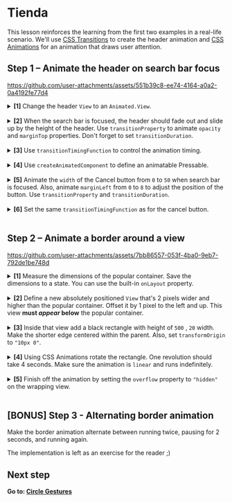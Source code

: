 # Tienda

This lesson reinforces the learning from the first two examples in a real-life scenario. We'll use [CSS Transitions](https://docs.swmansion.com/react-native-reanimated/docs/next/category/css-transitions) to create the header animation and [CSS Animations](https://docs.swmansion.com/react-native-reanimated/docs/next/category/css-animations) for an animation that draws user attention.

## Step 1 – Animate the header on search bar focus


https://github.com/user-attachments/assets/551b39c8-ee74-4164-a0a2-0a4192fe77d4



<details>
<summary>
  <b>[1]</b> Change the header <code>View</code> to an <code>Animated.View</code>.
</summary>

<br/>

```jsx
import Animated from 'react-native-reanimated';

<Animated.View
  style={styles.header}
  {/* ... */}
>
```

</details>

<br/>

<details>
<summary>
  <b>[2]</b> When the search bar is focused, the header should fade out and slide up by the height of the header. Use <code>transitionProperty</code> to animate <code>opacity</code> and <code>marginTop</code> properties. Don't forget to set <code>transitionDuration</code>.
</summary>

<br/>

```jsx
<Animated.View
  style={[
    styles.header,
    {
      transitionProperty: ["opacity", "marginTop"],
      transitionDuration: 200,
      opacity: isFocused ? 0 : 1,
      marginTop: isFocused && headerHeight ? -headerHeight : 0,
    },
  ]}
  {/* ... */}
>
```

</details>

<br/>

<details>
<summary>
  <b>[3]</b> Use <code>transitionTimingFunction</code> to control the animation timing.
</summary>

<br/>

```jsx
<Animated.View
  style={[
    styles.header,
    {
      {/* ... */}
      transitionTimingFunction: "ease-in-out",
    },
  ]}
  {/* ... */}
>
```

</details>

<br/>

<details>
<summary>
  <b>[4]</b> Use <code>createAnimatedComponent</code> to define an animatable Pressable.
</summary>

<br/>

```jsx
const AnimatedPressable = Animated.createAnimatedComponent(Pressable);

function Header() {
  {/*...*/}
  return (
    {/*...*/}
    <AnimatedPressable onPress={handleCancel} style={styles.button}>
  )
}
```

</details>

<br/>

<details>
<summary>
  <b>[5]</b> Animate the <code>width</code> of the Cancel button from <code>0</code> to <code>50</code> when search bar is focused. Also, animate <code>marginLeft</code> from <code>0</code> to <code>8</code> to adjust the position of the button. Use <code>transitionProperty</code> and <code>transitionDuration</code>.
</summary>

<br/>

```jsx
<AnimatedPressable
  {/* ... */}
  style={[
    styles.button,
    {
      transitionProperty: ["width", "marginLeft"],
      transitionDuration: 200,
      transitionTimingFunction: "ease-in-out",
      width: isFocused ? 50 : 0,
      marginLeft: isFocused ? 8 : 0,
    },
  ]}
>
```

</details>

<br/>

<details>
<summary>
  <b>[6]</b> Set the same <code>transitionTimingFunction</code> as for the cancel button.
</summary>

<br/>

```jsx
<AnimatedPressable
  {/* ... */}
  style={[
    styles.button,
    {
      {/*...*/}
      transitionTimingFunction: "ease-in-out",
    },
  ]}
>
```

</details>

<br/>

## Step 2 – Animate a border around a view 


https://github.com/user-attachments/assets/7bb86557-053f-4ba0-9eb7-792de1be748d


<details>
<summary>
  <b>[1]</b> Measure the dimensions of the popular container. Save the dimensions to a state. You can use the built-in <code>onLayout</code> property. 
</summary>

<br/>

```jsx
function Details() {
  const [dimensions, setDimensions] = useState({ width: 0, height: 0 });
  return (
    <View style={styles.content}>
      <View
        style={styles.popularContainer}
        onLayout={(event) => setDimensions(event.nativeEvent.layout)}
      >
      {/* ... */}
  )
}
```

</details>

<br/>

<details>
<summary>
  <b>[2]</b> Define a new absolutely positioned <code>View</code> that's 2 pixels wider and higher than the popular container. Offset it by 1 pixel to the left and up. This view <b>must <i>appear</i> below</b> the popular container.
</summary>

<br/>

![image](https://github.com/user-attachments/assets/b2b3f06c-3166-4768-985e-5a907e48dd80)


```jsx
<View style={styles.content}>
  <View
    style={{
      position: "absolute",
      top: -1,
      left: -1,
      width: dimenstions.width + 2,
      height: dimenstions.height + 2,
    }}
  >
  {/* we'll add some more stuff here in a moment :)*/}
  </View>
  <View
    style={styles.popularContainer}
    onLayout={(event) => setDimensions(event.nativeEvent.layout)}
    {/* ... */}

```

</details>

<br/>

<details>
<summary>
  <b>[3]</b> Inside that view add a black rectangle with height of <code>500</code> , <code>20</code> width. Make the shorter edge centered within the parent. Also, set <code>transformOrigin</code> to <code>"10px 0"</code>.
</summary>

<br/>

![centered-rectangle](https://github.com/user-attachments/assets/be532bd0-1cb7-49e3-b89f-f161c030a111)


```jsx
<View
  style={{
    {/* ... */}
    alignItems: "center",
  }}
>
  <View
    style={{
      width: 20,
      height: 500,
      backgroundColor: "#0f172a",
      top: dimenstions.height / 2,
      transformOrigin: "10px 0",
    }}
  />
</View>
```

</details>

<br/>

<details>
<summary>
  <b>[4]</b> Using CSS Animations rotate the rectangle. One revolution should take 4 seconds. Make sure the animation is <code>linear</code> and runs indefinitely.
</summary>

<br/>

```jsx
<View
  style={{
    {/* ... */}
  }}
>
  <Animated.View
    style={{
      {/* ... */}
      animationName: {
        "0%": { transform: [{ rotateZ: "0deg" }] },
        "100%": { transform: [{ rotateZ: "360deg" }] },
      },
      animationDuration: "4s",
      animationTimingFunction: "linear",
      animationIterationCount: "infinite",
    }}
  />
</View>
```

</details>

<br/>

<details>
<summary>
  <b>[5]</b> Finish off the animation by setting the <code>overflow</code> property to <code>"hidden"</code> on the wrapping view.
</summary>

<br/>

```jsx
<View
  style={{
    {/* ... */}
    overflow: "hidden",
  }}
>
  <Animated.View
    style={{
      {/* ... */}
    }}
  />
</View>
```

</details>

<br/>

## [BONUS] Step 3 - Alternating border animation

Make the border animation alternate between running twice, pausing for 2 seconds, and running again.

The implementation is left as an exercise for the reader ;) 

## Next step

**Go to: [Circle Gestures](../4_CircleGestures/)**
